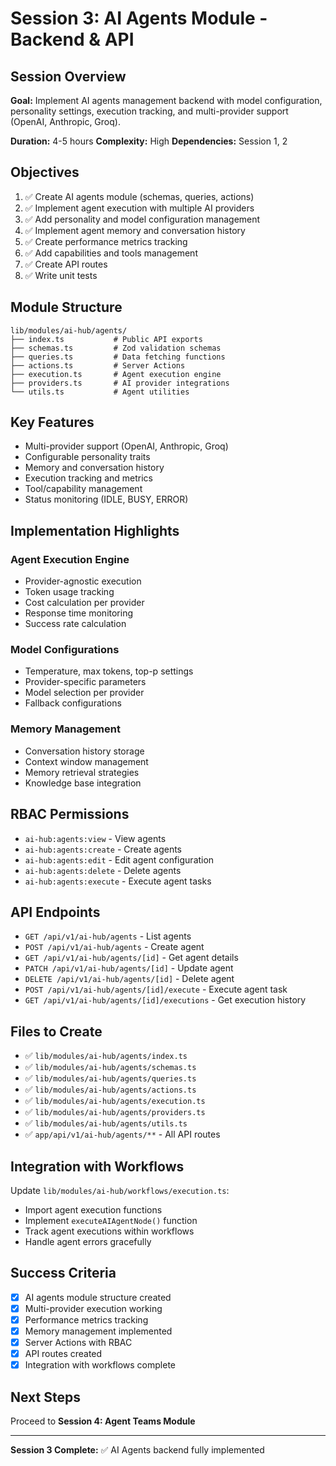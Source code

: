 # Session 3: AI Agents Module - Backend & API

## Session Overview
**Goal:** Implement AI agents management backend with model configuration, personality settings, execution tracking, and multi-provider support (OpenAI, Anthropic, Groq).

**Duration:** 4-5 hours
**Complexity:** High
**Dependencies:** Session 1, 2

## Objectives

1. ✅ Create AI agents module (schemas, queries, actions)
2. ✅ Implement agent execution with multiple AI providers
3. ✅ Add personality and model configuration management
4. ✅ Implement agent memory and conversation history
5. ✅ Create performance metrics tracking
6. ✅ Add capabilities and tools management
7. ✅ Create API routes
8. ✅ Write unit tests

## Module Structure

```
lib/modules/ai-hub/agents/
├── index.ts           # Public API exports
├── schemas.ts         # Zod validation schemas
├── queries.ts         # Data fetching functions
├── actions.ts         # Server Actions
├── execution.ts       # Agent execution engine
├── providers.ts       # AI provider integrations
└── utils.ts           # Agent utilities
```

## Key Features

- Multi-provider support (OpenAI, Anthropic, Groq)
- Configurable personality traits
- Memory and conversation history
- Execution tracking and metrics
- Tool/capability management
- Status monitoring (IDLE, BUSY, ERROR)

## Implementation Highlights

### Agent Execution Engine
- Provider-agnostic execution
- Token usage tracking
- Cost calculation per provider
- Response time monitoring
- Success rate calculation

### Model Configurations
- Temperature, max tokens, top-p settings
- Provider-specific parameters
- Model selection per provider
- Fallback configurations

### Memory Management
- Conversation history storage
- Context window management
- Memory retrieval strategies
- Knowledge base integration

## RBAC Permissions

- `ai-hub:agents:view` - View agents
- `ai-hub:agents:create` - Create agents
- `ai-hub:agents:edit` - Edit agent configuration
- `ai-hub:agents:delete` - Delete agents
- `ai-hub:agents:execute` - Execute agent tasks

## API Endpoints

- `GET /api/v1/ai-hub/agents` - List agents
- `POST /api/v1/ai-hub/agents` - Create agent
- `GET /api/v1/ai-hub/agents/[id]` - Get agent details
- `PATCH /api/v1/ai-hub/agents/[id]` - Update agent
- `DELETE /api/v1/ai-hub/agents/[id]` - Delete agent
- `POST /api/v1/ai-hub/agents/[id]/execute` - Execute agent task
- `GET /api/v1/ai-hub/agents/[id]/executions` - Get execution history

## Files to Create

- ✅ `lib/modules/ai-hub/agents/index.ts`
- ✅ `lib/modules/ai-hub/agents/schemas.ts`
- ✅ `lib/modules/ai-hub/agents/queries.ts`
- ✅ `lib/modules/ai-hub/agents/actions.ts`
- ✅ `lib/modules/ai-hub/agents/execution.ts`
- ✅ `lib/modules/ai-hub/agents/providers.ts`
- ✅ `lib/modules/ai-hub/agents/utils.ts`
- ✅ `app/api/v1/ai-hub/agents/**` - All API routes

## Integration with Workflows

Update `lib/modules/ai-hub/workflows/execution.ts`:
- Import agent execution functions
- Implement `executeAIAgentNode()` function
- Track agent executions within workflows
- Handle agent errors gracefully

## Success Criteria

- [x] AI agents module structure created
- [x] Multi-provider execution working
- [x] Performance metrics tracking
- [x] Memory management implemented
- [x] Server Actions with RBAC
- [x] API routes created
- [x] Integration with workflows complete

## Next Steps

Proceed to **Session 4: Agent Teams Module**

---

**Session 3 Complete:** ✅ AI Agents backend fully implemented
